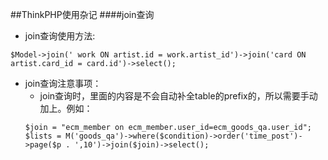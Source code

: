 ##ThinkPHP使用杂记
####join查询
- join查询使用方法:
```
$Model->join(' work ON artist.id = work.artist_id')->join('card ON artist.card_id = card.id')->select();
```
- join查询注意事项：
  - join查询时，里面的内容是不会自动补全table的prefix的，所以需要手动加上。例如：
  ```
  $join = "ecm_member on ecm_member.user_id=ecm_goods_qa.user_id";
  $lists = M('goods_qa')->where($condition)->order('time_post')->page($p . ',10')->join($join)->select();
  ```